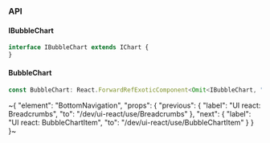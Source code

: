 

### API

#### IBubbleChart

```ts
interface IBubbleChart extends IChart {
}
```

#### BubbleChart

```ts
const BubbleChart: React.ForwardRefExoticComponent<Omit<IBubbleChart, "ref"> & React.RefAttributes<unknown>>;
```


~{
  "element": "BottomNavigation",
  "props": {
    "previous": {
      "label": "UI react: Breadcrumbs",
      "to": "/dev/ui-react/use/Breadcrumbs"
    },
    "next": {
      "label": "UI react: BubbleChartItem",
      "to": "/dev/ui-react/use/BubbleChartItem"
    }
  }
}~
